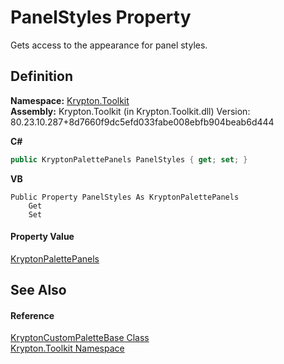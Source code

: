 # PanelStyles Property


Gets access to the appearance for panel styles.



## Definition
**Namespace:** <a href="79d2eac2-21f4-54ff-7552-b20c33c30600.md">Krypton.Toolkit</a>  
**Assembly:** Krypton.Toolkit (in Krypton.Toolkit.dll) Version: 80.23.10.287+8d7660f9dc5efd033fabe008ebfb904beab6d444

**C#**
``` C#
public KryptonPalettePanels PanelStyles { get; set; }
```
**VB**
``` VB
Public Property PanelStyles As KryptonPalettePanels
	Get
	Set
```



#### Property Value
<a href="2b6601f1-ec4c-6517-c12c-81956e0c2e59.md">KryptonPalettePanels</a>

## See Also


#### Reference
<a href="19e895c2-5326-25bf-d4bb-c7367f234f77.md">KryptonCustomPaletteBase Class</a>  
<a href="79d2eac2-21f4-54ff-7552-b20c33c30600.md">Krypton.Toolkit Namespace</a>  
